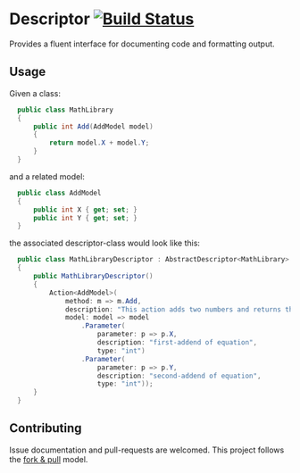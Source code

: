 # Descriptor [![Build Status](https://travis-ci.org/ritterim/descriptor.svg?branch=master)](https://travis-ci.org/ritterim/descriptor)

Provides a fluent interface for documenting code and formatting output.

## Usage

Given a class:

``` csharp
  public class MathLibrary
  {
      public int Add(AddModel model)
      {
          return model.X + model.Y;
      }
  }
```

and a related model:

``` csharp
  public class AddModel
  {
      public int X { get; set; }
      public int Y { get; set; }
  }
```

the associated descriptor-class would look like this:

``` csharp
  public class MathLibraryDescriptor : AbstractDescriptor<MathLibrary>
  {
      public MathLibraryDescriptor()
      {
          Action<AddModel>(
              method: m => m.Add,
              description: "This action adds two numbers and returns the result.",
              model: model => model
                  .Parameter(
                      parameter: p => p.X,
                      description: "first-addend of equation",
                      type: "int")
                  .Parameter(
                      parameter: p => p.Y,
                      description: "second-addend of equation",
                      type: "int"));
      }
  }
```

## Contributing

Issue documentation and pull-requests are welcomed. This project follows the [fork & pull](https://help.github.com/articles/using-pull-requests/#fork--pull) model.
